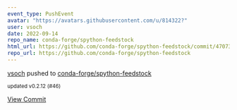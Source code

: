 ```yaml
---
event_type: PushEvent
avatar: "https://avatars.githubusercontent.com/u/814322?"
user: vsoch
date: 2022-09-14
repo_name: conda-forge/spython-feedstock
html_url: https://github.com/conda-forge/spython-feedstock/commit/47073f96498f29e9f5abb9a31bfddcf454d28757
repo_url: https://github.com/conda-forge/spython-feedstock
---
```


<a href='https://github.com/vsoch' target='_blank'>vsoch</a> pushed to <a href='https://github.com/conda-forge/spython-feedstock' target='_blank'>conda-forge/spython-feedstock</a>

<small>updated v0.2.12 (#46)</small>

<a href='https://github.com/conda-forge/spython-feedstock/commit/47073f96498f29e9f5abb9a31bfddcf454d28757' target='_blank'>View Commit</a>